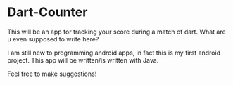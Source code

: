 # Dart-Counter

This will be an app for tracking your score during a match of dart.
What are u even supposed to write here?

I am still new to programming android apps, in fact this is my first android project.
This app will be written/is written with Java.

Feel free to make suggestions!
